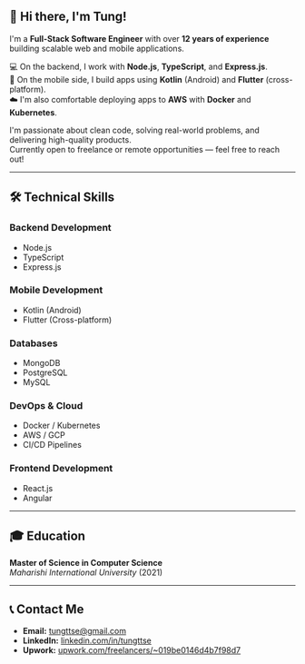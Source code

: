 ## 👋 Hi there, I'm Tung!

I'm a **Full-Stack Software Engineer** with over **12 years of experience** building scalable web and mobile applications.

💻 On the backend, I work with **Node.js**, **TypeScript**, and **Express.js**.  
📱 On the mobile side, I build apps using **Kotlin** (Android) and **Flutter** (cross-platform).  
☁️ I'm also comfortable deploying apps to **AWS** with **Docker** and **Kubernetes**.

I'm passionate about clean code, solving real-world problems, and delivering high-quality products.  
Currently open to freelance or remote opportunities — feel free to reach out!

---

## 🛠 Technical Skills

### Backend Development
- Node.js
- TypeScript
- Express.js

### Mobile Development
- Kotlin (Android)
- Flutter (Cross-platform)

### Databases
- MongoDB
- PostgreSQL
- MySQL

### DevOps & Cloud
- Docker / Kubernetes
- AWS / GCP
- CI/CD Pipelines

### Frontend Development
- React.js
- Angular

---

## 🎓 Education
**Master of Science in Computer Science**  
*Maharishi International University* (2021)

---

## 📞 Contact Me
- **Email:** [tungttse@gmail.com](mailto:tungttse@gmail.com)
- **LinkedIn:** [linkedin.com/in/tungttse](https://linkedin.com/in/tungttse/)
- **Upwork:** [upwork.com/freelancers/~019be0146d4b7f98d7](https://www.upwork.com/freelancers/~019be0146d4b7f98d7)
